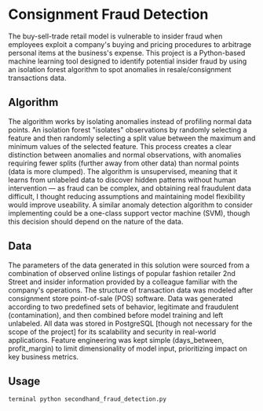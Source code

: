 # Consignment Fraud Detection

The buy-sell-trade retail model is vulnerable to insider fraud when employees exploit a company's buying and pricing procedures to arbitrage personal items at the business's expense.
This project is a Python-based machine learning tool designed to identify potential insider fraud by using an isolation forest algorithm to spot anomalies in resale/consignment transactions data.

## Algorithm

The algorithm works by isolating anomalies instead of profiling normal data points.
An isolation forest "isolates" observations by randomly selecting a feature and then randomly selecting a split value between the maximum and minimum values of the selected feature.
This process creates a clear distinction between anomalies and normal observations, with anomalies requiring fewer splits (further away from other data) than normal points (data is more clumped).
The algorithm is unsupervised, meaning that it learns from unlabeled data to discover hidden patterns without human intervention
&mdash; as fraud can be complex, and obtaining real fraudulent data difficult, I thought reducing assumptions and maintaining model flexibility would improve useability.
A similar anomaly detection algorithm to consider implementing could be a one-class support vector machine (SVM), though this decision should depend on the nature of the data.

## Data

The parameters of the data generated in this solution were sourced from a combination of observed online listings of popular fashion retailer 2nd Street and insider information provided by a colleague familiar with the company's operations.
The structure of transaction data was modeled after consignment store point-of-sale (POS) software.
Data was generated according to two predefined sets of behavior, legitimate and fraudulent (contamination), and then combined before model training and left unlabeled.
All data was stored in PostgreSQL [though not necessary for the scope of the project] for its scalability and security in real-world applications.
Feature engineering was kept simple (days_between, profit_margin) to limit dimensionality of model input, prioritizing impact on key business metrics.

## Usage

```terminal python secondhand_fraud_detection.py```
